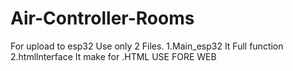 # Air-Controller-Rooms

For upload to esp32 Use only 2 Files.
  1.Main_esp32 
It Full function 
  2.htmllnterface 
It make for .HTML USE FORE WEB
